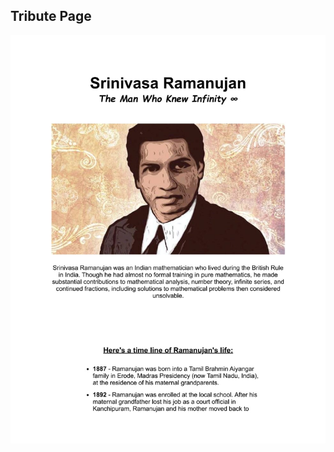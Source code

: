 ## Tribute Page
 ![Tribute Page](https://raw.githubusercontent.com/gulshankumar143/Web_Design/main/Images_Used/Tribute_Page1.jpg)
